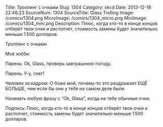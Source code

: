 Title: Троллинг с очками 
Slug: 1304 
Category: xkcd 
Date: 2013-12-18 22:46:23 
SourceNum: 1304 
SourceTitle: Glass Trolling 
Image: /comics/1304.png 
MicroImage: /comics/1304_micro.png 
MiniImage: /comics/1304_mini.png 
Description: Плюс, когда кто-то в конце концов отберёт твои очки и растопчет, стоимость замены будет значительно меньше 1&thinsp;500 долларов. 

Троллинг с очками

Моё хобби:

Парень: Ok, Glass, проверь завтрашнюю погоду.

Парень: У-у, снег!

Человек за кадром: О боже мой, почему-то это раздражает ЕЩЁ БОЛЬШЕ, чем если бы они у тебя на самом деле были.

Начинать любую фразу с “Ok, Glass”, когда на тебе обычные очки.

Подпись: Плюс, когда кто-то в конце концов отберёт твои очки и растопчет, стоимость замены будет значительно меньше 1&thinsp;500 долларов.